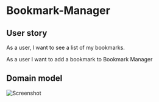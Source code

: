 # Bookmark-Manager

User story
----------
As a user,
I want to see a list of my bookmarks.

As a user
I want to add a bookmark to Bookmark Manager

Domain model
------------
![Screenshot](model_image.png)
